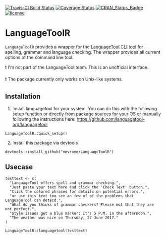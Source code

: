 [![Travis-CI Build Status](https://travis-ci.org/ISAAKiel/LanguageToolR.svg?branch=master)](https://travis-ci.org/ISAAKiel/LanguageToolR) [![Coverage Status](https://img.shields.io/codecov/c/github/ISAAKiel/LanguageToolR/master.svg)](https://codecov.io/github/ISAAKiel/LanguageToolR?branch=master)
[![CRAN\_Status\_Badge](https://www.r-pkg.org/badges/version/LanguageToolR)](https://cran.r-project.org/package=LanguageToolR)
[![license](https://img.shields.io/badge/license-GPL%203-B50B82.svg)](https://www.r-project.org/Licenses/GPL-2)

# LanguageToolR

`LanguageToolR` provides a wrapper for the [LanguageTool CLI tool](http://wiki.languagetool.org/command-line-options) for spelling, grammar and language checking. The wrapper provides all current options of the command line tool.

:heavy_exclamation_mark: I'm not part of the LanguageTool team. This is an unofficial interface.

:heavy_exclamation_mark: The package currently only works on Unix-like systems. 


## Installation

1. Install languagetool for your system. You can do this with the following setup function or directly from package sources for your OS or manually following the instructions here: https://github.com/languagetool-org/languagetool

```
LanguageToolR::quick_setup()
```

2. Install this package via devtools

```
devtools::install_github("nevrome/LanguageToolR")
```

## Usecase

```
testtext <- c(
  "LanguageTool offers spell and grammar checking.", 
  "Just paste your text here and click the 'Check Text' button.", 
  "Click the colored phrases for details on potential errors.", 
  "or use this text too see an few of of the problems that LanguageTool can detecd.", 
  "What do you thinks of grammar checkers? Please not that they are not perfect.", 
  "Style issues get a blue marker: It's 5 P.M. in the afternoon.", 
  "The weather was nice on Thursday, 27 June 2017."
)

LanguageToolR::languagetool(testtext)
```
